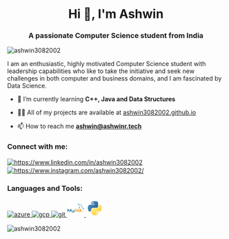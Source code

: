 <h1 align="center">Hi 👋, I'm Ashwin</h1>
<h3 align="center">A passionate Computer Science student from India</h3>

<p align="left"> <img src="https://komarev.com/ghpvc/?username=ashwin3082002&label=Profile%20views&color=0e75b6&style=flat" alt="ashwin3082002" /> </p>

I am an enthusiastic, highly motivated Computer Science student with leadership capabilities who like to take the initiative and seek new challenges in both computer and business domains, and I am fascinated by Data Science.

- 🌱 I’m currently learning **C++, Java and Data Structures**

- 👨‍💻 All of my projects are available at [ashwin3082002.github.io](https://github.com/ashwin3082002?tab=repositories)

- 📫 How to reach me **ashwin@ashwinr.tech**

<h3 align="left">Connect with me:</h3>
<p align="left">
<a href="https://linkedin.com/in/https://www.linkedin.com/in/ashwin3082002" target="blank"><img align="center" src="https://raw.githubusercontent.com/rahuldkjain/github-profile-readme-generator/master/src/images/icons/Social/linked-in-alt.svg" alt="https://www.linkedin.com/in/ashwin3082002" height="30" width="40" /></a>
<a href="https://instagram.com/https://www.instagram.com/ashwin3082002/" target="blank"><img align="center" src="https://raw.githubusercontent.com/rahuldkjain/github-profile-readme-generator/master/src/images/icons/Social/instagram.svg" alt="https://www.instagram.com/ashwin3082002/" height="30" width="40" /></a>
</p>

<h3 align="left">Languages and Tools:</h3>
<p align="left"> <a href="https://azure.microsoft.com/en-in/" target="_blank"> <img src="https://www.vectorlogo.zone/logos/microsoft_azure/microsoft_azure-icon.svg" alt="azure" width="40" height="40"/> </a> <a href="https://cloud.google.com" target="_blank"> <img src="https://www.vectorlogo.zone/logos/google_cloud/google_cloud-icon.svg" alt="gcp" width="40" height="40"/> </a> <a href="https://git-scm.com/" target="_blank"> <img src="https://www.vectorlogo.zone/logos/git-scm/git-scm-icon.svg" alt="git" width="40" height="40"/> </a> <a href="https://www.mysql.com/" target="_blank"> <img src="https://raw.githubusercontent.com/devicons/devicon/master/icons/mysql/mysql-original-wordmark.svg" alt="mysql" width="40" height="40"/> </a> <a href="https://www.python.org" target="_blank"> <img src="https://raw.githubusercontent.com/devicons/devicon/master/icons/python/python-original.svg" alt="python" width="40" height="40"/> </a> </p>

<p><img align="center" src="https://github-readme-stats.vercel.app/api/top-langs?username=ashwin3082002&show_icons=true&locale=en&layout=compact" alt="ashwin3082002" /></p>
